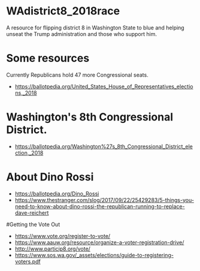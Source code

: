 # WAdistrict8_2018race
A resource for flipping district 8 in Washington State to blue and helping unseat the Trump administration and those who support him. 

# Some resources
Currently Republicans hold 47 more Congressional seats. 
- https://ballotpedia.org/United_States_House_of_Representatives_elections,_2018

# Washington's 8th Congressional District. 
- https://ballotpedia.org/Washington%27s_8th_Congressional_District_election,_2018

# About Dino Rossi
- https://ballotpedia.org/Dino_Rossi
- https://www.thestranger.com/slog/2017/09/22/25429283/5-things-you-need-to-know-about-dino-rossi-the-republican-running-to-replace-dave-reichert

#Getting the Vote Out
- https://www.vote.org/register-to-vote/
- https://www.aauw.org/resource/organize-a-voter-registration-drive/
- http://www.particip8.org/vote/
- https://www.sos.wa.gov/_assets/elections/guide-to-registering-voters.pdf
